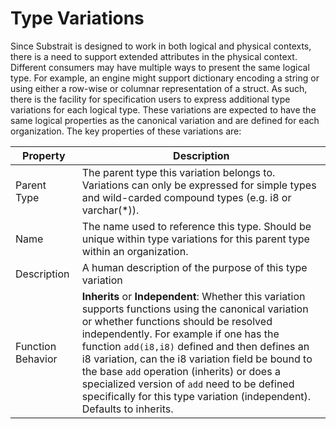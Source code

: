 # Type Variations

Since Substrait is designed to work in both logical and physical contexts, there is a need to support extended attributes in the physical context. Different consumers may have multiple ways to present the same logical type. For example, an engine might support dictionary encoding a string or using either a row-wise or columnar representation of a struct. As such, there is the facility for specification users to express additional type variations for each logical type. These variations are expected to have the same logical properties as the canonical variation and are defined for each organization. The key properties of these variations are:

| Property          | Description                                                  |
| ----------------- | ------------------------------------------------------------ |
| Parent Type       | The parent type this variation belongs to. Variations can only be expressed for simple types and wild-carded compound types (e.g. i8 or varchar(*)). |
| Name              | The name used to reference this type. Should be unique within type variations for this parent type within an organization. |
| Description       | A human description of the purpose of this type variation    |
| Function Behavior | **Inherits** or **Independent**: Whether this variation supports functions using the canonical variation or whether functions should be resolved independently. For example if one has the function `add(i8,i8)` defined and then defines an i8 variation, can the i8 variation field be bound to the base `add` operation (inherits) or does a specialized version of `add` need to be defined specifically for this type variation (independent). Defaults to inherits. |


